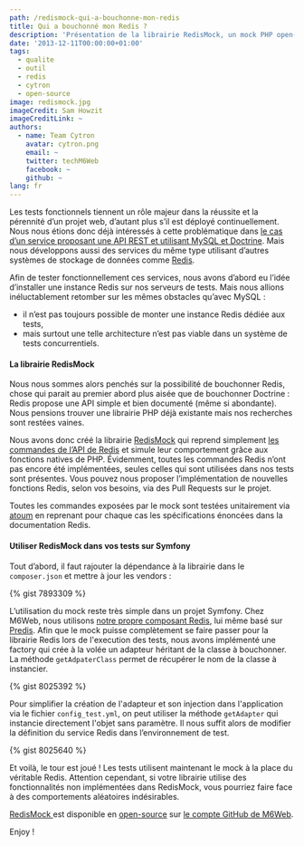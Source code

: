 ```yaml
---
path: /redismock-qui-a-bouchonne-mon-redis
title: Qui a bouchonné mon Redis ?
description: 'Présentation de la librairie RedisMock, un mock PHP open-source de Redis à utiliser dans vos tests fonctionnels.'
date: '2013-12-11T00:00:00+01:00'
tags:
  - qualite
  - outil
  - redis
  - cytron
  - open-source
image: redismock.jpg
imageCredit: Sam Howzit
imageCreditLink: ~
authors:
  - name: Team Cytron
    avatar: cytron.png
    email: ~
    twitter: techM6Web
    facebook: ~
    github: ~
lang: fr
---
```


Les tests fonctionnels tiennent un rôle majeur dans la réussite et la pérennité d’un projet web, d’autant plus s’il est déployé continuellement. Nous nous étions donc déjà intéressés à cette problématique dans [le cas d’un service proposant une API REST et utilisant MySQL et Doctrine](http://tech.m6web.fr/2013/10/tester-fonctionnellement-une-api-rest-symfony-doctrine-atoum.html). Mais nous développons aussi des services du même type utilisant d’autres systèmes de stockage de données comme [Redis](http://redis.io/).

Afin de tester fonctionnellement ces services, nous avons d’abord eu l’idée d’installer une instance Redis sur nos serveurs de tests. Mais nous allions inéluctablement retomber sur les mêmes obstacles qu’avec MySQL :

- il n’est pas toujours possible de monter une instance Redis dédiée aux tests,
- mais surtout une telle architecture n’est pas viable dans un système de tests concurrentiels.

#### La librairie RedisMock

Nous nous sommes alors penchés sur la possibilité de bouchonner Redis, chose qui parait au premier abord plus aisée que de bouchonner Doctrine : Redis propose une API simple et bien documenté (même si abondante). Nous pensions trouver une librairie PHP déjà existante mais nos recherches sont restées vaines.

Nous avons donc créé la librairie [RedisMock](https://github.com/M6Web/RedisMock) qui reprend simplement [les commandes de l’API de Redis](http://redis.io/commands) et simule leur comportement grâce aux fonctions natives de PHP. Évidemment, toutes les commandes Redis n’ont pas encore été implémentées, seules celles qui sont utilisées dans nos tests sont présentes. Vous pouvez nous proposer l’implémentation de nouvelles fonctions Redis, selon vos besoins, via des Pull Requests sur le projet.

Toutes les commandes exposées par le mock sont testées unitairement via [atoum](http://www.atoum.org/) en reprenant pour chaque cas les spécifications énoncées dans la documentation Redis.

#### Utiliser RedisMock dans vos tests sur Symfony

Tout d’abord, il faut rajouter la dépendance à la librairie dans le `composer.json` et mettre à jour les vendors :

{% gist 7893309 %}

L’utilisation du mock reste très simple dans un projet Symfony. Chez M6Web, nous utilisons [notre propre composant Redis](https://github.com/M6Web/Redis), lui même basé sur [Predis](https://github.com/nrk/predis). Afin que le mock puisse complètement se faire passer pour la librairie Redis lors de l'execution des tests, nous avons implémenté une factory qui crée à la volée un adapteur héritant de la classe à bouchonner. La méthode `getAdpaterClass` permet de récupérer le nom de la classe à instancier.

{% gist 8025392 %}

Pour simplifier la création de l'adapteur et son injection dans l'application via le fichier `config_test.yml`, on peut utiliser la méthode `getAdapter` qui instancie directement l'objet sans paramètre. Il nous suffit alors de modifier la définition du service Redis dans l’environnement de test.

{% gist 8025640 %}

Et voilà, le tour est joué ! Les tests utilisent maintenant le mock à la place du véritable Redis. Attention cependant, si votre librairie utilise des fonctionnalités non implémentées dans RedisMock, vous pourriez faire face à des comportements aléatoires indésirables.

[RedisMock ](https://github.com/M6Web/RedisMock) est disponible en [open-source](http://tom.preston-werner.com/2011/11/22/open-source-everything.html) sur [le compte GitHub de M6Web](https://github.com/M6Web).

Enjoy !
